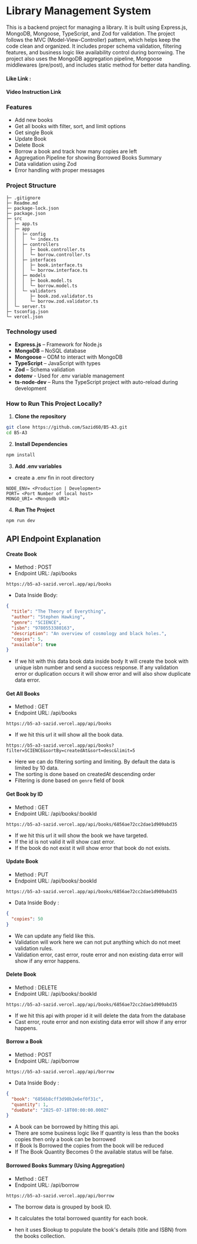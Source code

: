 # Library Management System

This is a backend project for managing a library. It is built using Express.js, MongoDB, Mongoose, TypeScript, and Zod for validation. The project follows the MVC (Model-View-Controller) pattern, which helps keep the code clean and organized. It includes proper schema validation, filtering features, and business logic like availability control during borrowing. The project also uses the MongoDB aggregation pipeline, Mongoose middlewares (pre/post), and includes static method for better data handling.

#### Like Link :

#### Video Instruction Link


### Features

- Add new books
- Get all books with filter, sort, and limit options
- Get single Book
- Update Book
- Delete Book
- Borrow a book and track how many copies are left
- Aggregation Pipeline for showing Borrowed Books Summary
- Data validation using Zod
- Error handling with proper messages

### Project Structure

```
├─ .gitignore
├─ Readme.md
├─ package-lock.json
├─ package.json
├─ src
│  ├─ app.ts
│  ├─ app
│  │  ├─ config
│  │  │  └─ index.ts
│  │  ├─ controllers
│  │  │  ├─ book.controller.ts
│  │  │  └─ borrow.controller.ts
│  │  ├─ interfaces
│  │  │  ├─ book.interface.ts
│  │  │  └─ borrow.interface.ts
│  │  ├─ models
│  │  │  ├─ book.model.ts
│  │  │  └─ borrow.model.ts
│  │  └─ validators
│  │     ├─ book.zod.validator.ts
│  │     └─ borrow.zod.validator.ts
│  └─ server.ts
├─ tsconfig.json
└─ vercel.json
```

### Technology used

- **Express.js** – Framework for Node.js
- **MongoDB** – NoSQL database
- **Mongoose** – ODM to interact with MongoDB
- **TypeScript** – JavaScript with types
- **Zod** – Schema validation
- **dotenv** - Used for .env variable management
- **ts-node-dev** – Runs the TypeScript project with auto-reload during development


### How to Run This Project Locally?

1. **Clone the repository**

```bash
git clone https://github.com/Sazid60/B5-A3.git
cd B5-A3
 ```
2. **Install Dependencies**

```bash
npm install
```

3. **Add .env variables**
- create a .env fin in root directory

```
NODE_ENV= <Production | Development>
PORT= <Port Number of local host>
MONGO_URI= <Mongodb URI>

```

4. **Run The Project**

```bash
npm run dev
```
## API Endpoint Explanation

#### Create Book

- Method : POST
- Endpoint URL: /api/books

```
https://b5-a3-sazid.vercel.app/api/books
```

- Data Inside Body:

```json
{
  "title": "The Theory of Everything",
  "author": "Stephen Hawking",
  "genre": "SCIENCE",
  "isbn": "9780553380163",
  "description": "An overview of cosmology and black holes.",
  "copies": 5,
  "available": true
}
```

- If we hit with this data book data inside body It will create the book with unique isbn number and send a success response. If any validation error or duplication occurs it will show error and will also show duplicate data error.

#### Get All Books

- Method : GET 
- Endpoint URL: /api/books

```
https://b5-a3-sazid.vercel.app/api/books
```

- If we hit this url it will show all the book data. 

```
https://b5-a3-sazid.vercel.app/api/books?filter=SCIENCE&sortBy=createdAt&sort=desc&limit=5
```

- Here we can do filtering sorting and limiting. By default the data is limited by 10 data.
- The sorting is done based on createdAt descending order
- Filtering is done based on `genre` field of book



#### Get Book by ID

- Method : GET 
- Endpoint URL: /api/books/:bookId

```
https://b5-a3-sazid.vercel.app/api/books/6856ae72cc2dae1d909abd35
```

- If we hit this url it will show the book we have targeted. 
- If the id is not valid it will show cast error.
- If the book do not exist it will show error that book do not exists. 


#### Update Book

- Method : PUT
- Endpoint URL: /api/books/:bookId

```
https://b5-a3-sazid.vercel.app/api/books/6856ae72cc2dae1d909abd35
```

- Data Inside Body  : 

```json
{
  "copies": 50
}
```
- We can update any field like this.
- Validation will work here we can not put anything which do not meet validation rules.
- Validation error, cast error, route error and non existing data error will  show if any error happens. 


#### Delete Book

- Method : DELETE 
- Endpoint URL: /api/books/:bookId 

```
https://b5-a3-sazid.vercel.app/api/books/6856ae72cc2dae1d909abd35
```

- If we hit this api with proper id it will delete the data from the database
- Cast error, route error and non existing data error will  show if any error happens. 


#### Borrow a Book

- Method : POST 
- Endpoint URL: /api/borrow

```
https://b5-a3-sazid.vercel.app/api/borrow
```
- Data Inside Body  : 

```json
{
  "book": "6856b8cff3d90b2e6ef0f31c",
  "quantity": 1,
  "dueDate": "2025-07-18T00:00:00.000Z"
}
```
- A book can be borrowed by hitting this api. 
- There are some business logic like If quantity is less than the books copies then only a book can be borrowed
- If Book Is Borrowed the copies from the book will be reduced
- If The Book Quantity Becomes 0 the available status will be false. 



#### Borrowed Books Summary (Using Aggregation)

- Method : GET 
- Endpoint URL: /api/borrow

```
https://b5-a3-sazid.vercel.app/api/borrow
```

- The borrow data is grouped by book ID.

- It calculates the total borrowed quantity for each book.

- hen it uses $lookup to populate the book's details (title and ISBN) from the books collection.

